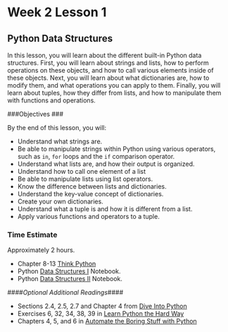 # Week 2 Lesson 1 #
## Python Data Structures ##

In this lesson, you will learn about the different built-in Python data structures. First, you will learn about strings and lists, how to perform operations on these objects, and how to call various elements inside of these objects. Next, you will learn about what dictionaries are, how to modify them, and what operations you can apply to them. Finally, you will learn about tuples, how they differ from lists, and how to manipulate them with functions and operations.

###Objectives ###

By the end of this lesson, you will:

- Understand what strings are. 
- Be able to manipulate strings within Python using various operators, such as ```in```, ```for``` loops and the ```if``` comparison operator.
- Understand what lists are, and how their output is organized.
- Understand how to call one element of a list
- Be able to manipulate lists using list operators.
- Know the difference between lists and dictionaries.
- Understand the key-value concept of dictionaries.
- Create your own dictionaries.
- Understand what a tuple is and how it is different from a list.
- Apply various functions and operators to a tuple.

### Time Estimate ###

Approximately 2 hours.

- Chapter 8-13 [Think Python](http://greenteapress.com/thinkpython2/html/index.html)
- Python [Data Structures I](notebooks/pydatastructures.ipynb) Notebook.
- Python [Data Structures II](notebooks/pydatastructures2.ipynb) Notebook.

####*Optional Additional Readings*####

- Sections 2.4, 2.5, 2.7 and Chapter 4 from [Dive Into Python](http://www.diveintopython3.net/index.html)
- Exercises 6, 32, 34, 38, 39 in [Learn Python the Hard Way](http://proquest.safaribooksonline.com.proxy2.library.illinois.edu/book/programming/python/9780133124316)
- Chapters 4, 5, and 6 in [Automate the Boring Stuff with Python](http://proquest.safaribooksonline.com.proxy2.library.illinois.edu/book/programming/python/9781457189906)
